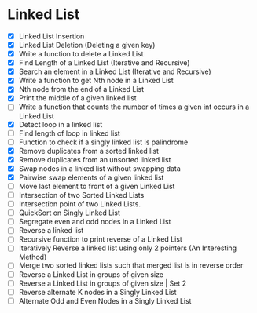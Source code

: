 # Linked List

- [x] Linked List Insertion
- [x] Linked List Deletion (Deleting a given key)
- [x] Write a function to delete a Linked List
- [x] Find Length of a Linked List (Iterative and Recursive)
- [x] Search an element in a Linked List (Iterative and Recursive)
- [x] Write a function to get Nth node in a Linked List
- [x] Nth node from the end of a Linked List
- [x] Print the middle of a given linked list
- [ ] Write a function that counts the number of times a given int occurs in a Linked List
- [x] Detect loop in a linked list
- [ ] Find length of loop in linked list
- [ ] Function to check if a singly linked list is palindrome
- [x] Remove duplicates from a sorted linked list
- [x] Remove duplicates from an unsorted linked list
- [x] Swap nodes in a linked list without swapping data
- [x] Pairwise swap elements of a given linked list
- [ ] Move last element to front of a given Linked List
- [ ] Intersection of two Sorted Linked Lists
- [ ] Intersection point of two Linked Lists.
- [ ] QuickSort on Singly Linked List
- [ ] Segregate even and odd nodes in a Linked List
- [ ] Reverse a linked list
- [ ] Recursive function to print reverse of a Linked List
- [ ] Iteratively Reverse a linked list using only 2 pointers (An Interesting Method)
- [ ] Merge two sorted linked lists such that merged list is in reverse order
- [ ] Reverse a Linked List in groups of given size
- [ ] Reverse a Linked List in groups of given size | Set 2
- [ ] Reverse alternate K nodes in a Singly Linked List
- [ ] Alternate Odd and Even Nodes in a Singly Linked List
